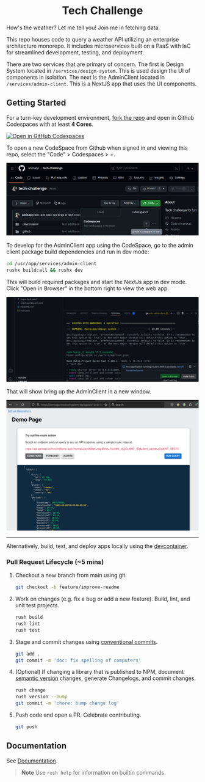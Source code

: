 <h1 align="center">Tech Challenge</h1>

How's the weather? Let me tell you! Join me in fetching data.

This repo houses code to query a weather API utilizing an enterprise
architecture monorepo. It includes microservices built on a PaaS with IaC for
streamlined development, testing, and deployment.

There are two services that are primary of concern. The first is Design System
located in `/services/design-system`. This is used design the UI of components
in isolation. The next is the AdminClient located in `/services/admin-client`.
This is a NextJS app that uses the UI components.

## Getting Started

For a turn-key development environment,
[fork the repo](https://github.com/aerisapp/tech-challenge/fork) and open in
Github Codespaces with at least **4 Cores**.

[![Open in GitHub Codespaces](https://github.com/codespaces/badge.svg)]([https://github.com/codespaces/new?hide_repo_select=true&ref=main&repo=438855397](https://github.com/codespaces/new?hide_repo_select=true&ref=main&repo=656233196&skip_quickstart=true&machine=standardLinux32gb&devcontainer_path=.devcontainer%2Fdevcontainer.json&geo=UsEast))

To open a new CodeSpace from Github when signed in and viewing this repo, select
the "Code" > Codespaces > +.

![Codespace](docs/codespaces.png)

To develop for the AdminClient app using the CodeSpace, go to the admin client
package build dependencies and run in dev mode:

```bash
cd /usr/app/services/admin-client
rushx build:all && rushx dev
```

This will build required packages and start the NextJs app in dev mode. Click
"Open in Browser" in the bottom right to view the web app.

![Codespace](docs/codespace-open-in-browser.png)

That will show bring up the AdminClient in a new window.

![Codespace](docs/admin-client-app.png)

---

Alternatively, build, test, and deploy apps locally using the
[devcontainer](docs/devcontainer.md).

### Pull Request Lifecycle (~5 mins)

1. Checkout a new branch from main using git.

   ```bash
   git checkout -b feature/improve-readme
   ```

2. Work on changes (e.g. fix a bug or add a new feature). Build, lint, and unit
   test projects.

   ```bash
   rush build
   rush lint
   rush test
   ```

3. Stage and commit changes using
   [conventional commits](https://www.conventionalcommits.org/en/v1.0.0/#specification).

   ```bash
   git add .
   git commit -m 'doc: fix spelling of computers'
   ```

4. (Optional) If changing a library that is published to NPM, document
   [semantic version](https://semver.org/) changes, generate Changelogs, and
   commit changes.

   ```bash
   rush change
   rush version --bump
   git commit -m 'chore: bump change log'
   ```

5. Push code and open a PR. Celebrate contributing.

   ```bash
   git push
   ```

## Documentation

See [Documentation](docs/index.md).

> **Note** Use `rush help` for information on builtin commands.
